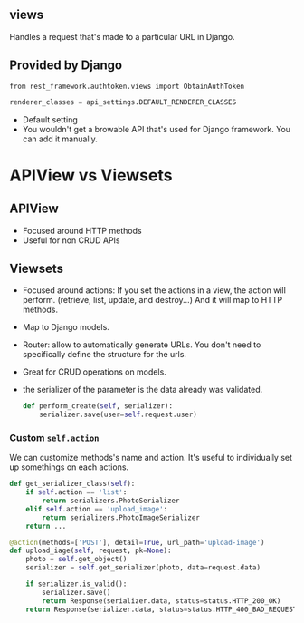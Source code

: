 ## views
Handles a request that's made to a particular URL in Django.

## Provided by Django
`from rest_framework.authtoken.views import ObtainAuthToken`

```python
renderer_classes = api_settings.DEFAULT_RENDERER_CLASSES
```
- Default setting
- You wouldn't get a browable API that's used for Django framework. You can add it manually.

# APIView vs Viewsets
## APIView
- Focused around HTTP methods
- Useful for non CRUD APIs

## Viewsets
- Focused around actions: If you set the actions in a view, the action will perform. (retrieve, list, update, and destroy...) And it will map to HTTP methods.
- Map to Django models.
- Router: allow to automatically generate URLs. You don't need to specifically define the structure for the urls.
- Great for CRUD operations on models.

- the serializer of the parameter is the data already was validated.
    ```python
    def perform_create(self, serializer):
        serializer.save(user=self.request.user)
    ```
### Custom `self.action`
We can customize methods's name and action.
It's useful to individually set up somethings on each actions.

```python
def get_serializer_class(self):
    if self.action == 'list':
        return serializers.PhotoSerializer
    elif self.action == 'upload_image':
        return serializers.PhotoImageSerializer
    return ...

@action(methods=['POST'], detail=True, url_path='upload-image')
def upload_iage(self, request, pk=None):
    photo = self.get_object()
    serializer = self.get_serializer(photo, data=request.data)

    if serializer.is_valid():
        serializer.save()
        return Response(serializer.data, status=status.HTTP_200_OK)
    return Response(serializer.data, status=status.HTTP_400_BAD_REQUEST)
```
